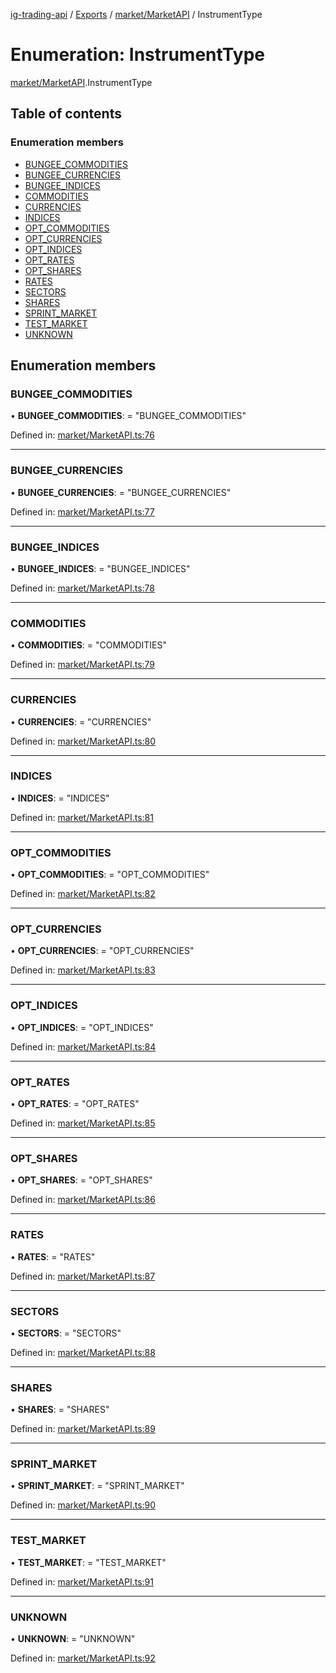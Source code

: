 [ig-trading-api](../README.md) / [Exports](../modules.md) / [market/MarketAPI](../modules/market_marketapi.md) / InstrumentType

# Enumeration: InstrumentType

[market/MarketAPI](../modules/market_marketapi.md).InstrumentType

## Table of contents

### Enumeration members

- [BUNGEE_COMMODITIES](market_marketapi.instrumenttype.md#bungee_commodities)
- [BUNGEE_CURRENCIES](market_marketapi.instrumenttype.md#bungee_currencies)
- [BUNGEE_INDICES](market_marketapi.instrumenttype.md#bungee_indices)
- [COMMODITIES](market_marketapi.instrumenttype.md#commodities)
- [CURRENCIES](market_marketapi.instrumenttype.md#currencies)
- [INDICES](market_marketapi.instrumenttype.md#indices)
- [OPT_COMMODITIES](market_marketapi.instrumenttype.md#opt_commodities)
- [OPT_CURRENCIES](market_marketapi.instrumenttype.md#opt_currencies)
- [OPT_INDICES](market_marketapi.instrumenttype.md#opt_indices)
- [OPT_RATES](market_marketapi.instrumenttype.md#opt_rates)
- [OPT_SHARES](market_marketapi.instrumenttype.md#opt_shares)
- [RATES](market_marketapi.instrumenttype.md#rates)
- [SECTORS](market_marketapi.instrumenttype.md#sectors)
- [SHARES](market_marketapi.instrumenttype.md#shares)
- [SPRINT_MARKET](market_marketapi.instrumenttype.md#sprint_market)
- [TEST_MARKET](market_marketapi.instrumenttype.md#test_market)
- [UNKNOWN](market_marketapi.instrumenttype.md#unknown)

## Enumeration members

### BUNGEE_COMMODITIES

• **BUNGEE_COMMODITIES**: = "BUNGEE_COMMODITIES"

Defined in: [market/MarketAPI.ts:76](https://github.com/bennycode/ig-trading-api/blob/b3c6a4e/src/market/MarketAPI.ts#L76)

---

### BUNGEE_CURRENCIES

• **BUNGEE_CURRENCIES**: = "BUNGEE_CURRENCIES"

Defined in: [market/MarketAPI.ts:77](https://github.com/bennycode/ig-trading-api/blob/b3c6a4e/src/market/MarketAPI.ts#L77)

---

### BUNGEE_INDICES

• **BUNGEE_INDICES**: = "BUNGEE_INDICES"

Defined in: [market/MarketAPI.ts:78](https://github.com/bennycode/ig-trading-api/blob/b3c6a4e/src/market/MarketAPI.ts#L78)

---

### COMMODITIES

• **COMMODITIES**: = "COMMODITIES"

Defined in: [market/MarketAPI.ts:79](https://github.com/bennycode/ig-trading-api/blob/b3c6a4e/src/market/MarketAPI.ts#L79)

---

### CURRENCIES

• **CURRENCIES**: = "CURRENCIES"

Defined in: [market/MarketAPI.ts:80](https://github.com/bennycode/ig-trading-api/blob/b3c6a4e/src/market/MarketAPI.ts#L80)

---

### INDICES

• **INDICES**: = "INDICES"

Defined in: [market/MarketAPI.ts:81](https://github.com/bennycode/ig-trading-api/blob/b3c6a4e/src/market/MarketAPI.ts#L81)

---

### OPT_COMMODITIES

• **OPT_COMMODITIES**: = "OPT_COMMODITIES"

Defined in: [market/MarketAPI.ts:82](https://github.com/bennycode/ig-trading-api/blob/b3c6a4e/src/market/MarketAPI.ts#L82)

---

### OPT_CURRENCIES

• **OPT_CURRENCIES**: = "OPT_CURRENCIES"

Defined in: [market/MarketAPI.ts:83](https://github.com/bennycode/ig-trading-api/blob/b3c6a4e/src/market/MarketAPI.ts#L83)

---

### OPT_INDICES

• **OPT_INDICES**: = "OPT_INDICES"

Defined in: [market/MarketAPI.ts:84](https://github.com/bennycode/ig-trading-api/blob/b3c6a4e/src/market/MarketAPI.ts#L84)

---

### OPT_RATES

• **OPT_RATES**: = "OPT_RATES"

Defined in: [market/MarketAPI.ts:85](https://github.com/bennycode/ig-trading-api/blob/b3c6a4e/src/market/MarketAPI.ts#L85)

---

### OPT_SHARES

• **OPT_SHARES**: = "OPT_SHARES"

Defined in: [market/MarketAPI.ts:86](https://github.com/bennycode/ig-trading-api/blob/b3c6a4e/src/market/MarketAPI.ts#L86)

---

### RATES

• **RATES**: = "RATES"

Defined in: [market/MarketAPI.ts:87](https://github.com/bennycode/ig-trading-api/blob/b3c6a4e/src/market/MarketAPI.ts#L87)

---

### SECTORS

• **SECTORS**: = "SECTORS"

Defined in: [market/MarketAPI.ts:88](https://github.com/bennycode/ig-trading-api/blob/b3c6a4e/src/market/MarketAPI.ts#L88)

---

### SHARES

• **SHARES**: = "SHARES"

Defined in: [market/MarketAPI.ts:89](https://github.com/bennycode/ig-trading-api/blob/b3c6a4e/src/market/MarketAPI.ts#L89)

---

### SPRINT_MARKET

• **SPRINT_MARKET**: = "SPRINT_MARKET"

Defined in: [market/MarketAPI.ts:90](https://github.com/bennycode/ig-trading-api/blob/b3c6a4e/src/market/MarketAPI.ts#L90)

---

### TEST_MARKET

• **TEST_MARKET**: = "TEST_MARKET"

Defined in: [market/MarketAPI.ts:91](https://github.com/bennycode/ig-trading-api/blob/b3c6a4e/src/market/MarketAPI.ts#L91)

---

### UNKNOWN

• **UNKNOWN**: = "UNKNOWN"

Defined in: [market/MarketAPI.ts:92](https://github.com/bennycode/ig-trading-api/blob/b3c6a4e/src/market/MarketAPI.ts#L92)
